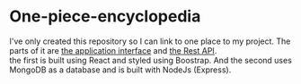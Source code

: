 # One-piece-encyclopedia

I've only created this repository so I can link to one place to my project. The parts of it are [the application interface](https://github.com/marzouk2002/One-piece-interface) and [the Rest API](https://github.com/marzouk2002/one-piece-api).<br/>
the first is built using React and styled using Boostrap. And the second uses MongoDB as a database and is built with NodeJs (Express).
